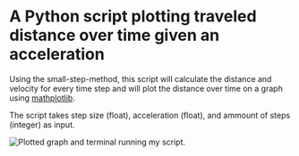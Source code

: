 # A Python script plotting traveled distance over time given an acceleration

Using the small-step-method, this script will calculate the distance and velocity for every time step and will plot the distance over time on a graph using [mathplotlib](https://github.com/matplotlib/matplotlib). 

The script takes step size (float), acceleration (float), and ammount of steps (integer) as input.

![Plotted graph and terminal running my script.](https://i.ibb.co/HqzhSMn/Bildschirmfoto-2020-11-25-um-23-22-10.png)
